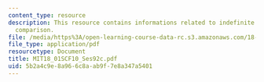 ```yaml
---
content_type: resource
description: This resource contains informations related to indefinite integrals and
  comparison.
file: /media/https%3A/open-learning-course-data-rc.s3.amazonaws.com/18-01sc-single-variable-calculus-fall-2010/5b2a4c9e8a966c8aab9f7e8a347a5401_MIT18_01SCF10_Ses92c.pdf
file_type: application/pdf
resourcetype: Document
title: MIT18_01SCF10_Ses92c.pdf
uid: 5b2a4c9e-8a96-6c8a-ab9f-7e8a347a5401
---
```

